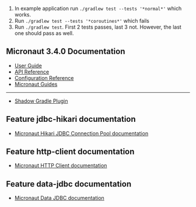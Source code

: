 1. In example application run `./gradlew test --tests '*normal*'` which works.
2. Run `./gradlew test --tests '*coroutines*'` which fails
3. Run `./gradlew test`. First 2 tests passes, last 3 not. However, the last one should pass as well.


## Micronaut 3.4.0 Documentation

- [User Guide](https://docs.micronaut.io/3.4.0/guide/index.html)
- [API Reference](https://docs.micronaut.io/3.4.0/api/index.html)
- [Configuration Reference](https://docs.micronaut.io/3.4.0/guide/configurationreference.html)
- [Micronaut Guides](https://guides.micronaut.io/index.html)

---

- [Shadow Gradle Plugin](https://plugins.gradle.org/plugin/com.github.johnrengelman.shadow)

## Feature jdbc-hikari documentation

- [Micronaut Hikari JDBC Connection Pool documentation](https://micronaut-projects.github.io/micronaut-sql/latest/guide/index.html#jdbc)

## Feature http-client documentation

- [Micronaut HTTP Client documentation](https://docs.micronaut.io/latest/guide/index.html#httpClient)

## Feature data-jdbc documentation

- [Micronaut Data JDBC documentation](https://micronaut-projects.github.io/micronaut-data/latest/guide/index.html#jdbc)


